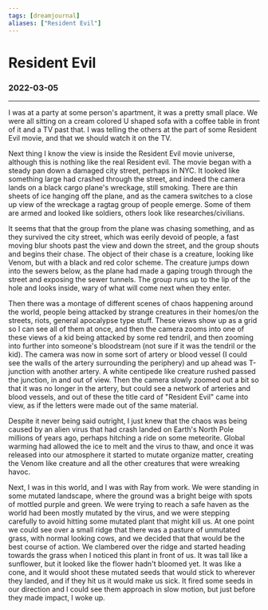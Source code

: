 ```yaml
---
tags: [dreamjournal]
aliases: ["Resident Evil"]
---
```


# Resident Evil
### 2022-03-05
---

I was at a party at some person's apartment, it was a pretty small place. We were all sitting on a cream colored U shaped sofa with a coffee table in front of it and a TV past that. I was telling the others at the part of some Resident Evil movie, and that we should watch it on the TV.

Next thing I know the view is inside the Resident Evil movie universe, although this is nothing like the real Resident evil. The movie began with a steady pan down a damaged city street, perhaps in NYC. It looked like something large had crashed through the street, and indeed the camera lands on a black cargo plane's wreckage, still smoking. There are thin sheets of ice hanging off the plane, and as the camera switches to a close up view of the wreckage a ragtag group of people emerge. Some of them are armed and looked like soldiers, others look like researches/civilians.

It seems that that the group from the plane was chasing something, and as they survived the city street, which was eerily devoid of people, a fast moving blur shoots past the view and down the street, and the group shouts and begins their chase. The object of their chase is a creature, looking like Venom, but with a black and red color scheme. The creature jumps down into the sewers below, as the plane had made a gaping trough through the street and exposing the sewer tunnels. The group runs up to the lip of the hole and looks inside, wary of what will come next when they enter.

Then there was a montage of different scenes of chaos happening around the world, people being attacked by strange creatures in their homes/on the streets, riots, general apocalypse type stuff. These views show up as a grid so I can see all of them at once, and then the camera zooms into one of these views of a kid being attacked by some red tendril, and then zooming into further into someone's bloodstream (not sure if it was the tendril or the kid). The camera was now in some sort of artery or blood vessel (I could see the walls of the artery surrounding the periphery) and up ahead was T-junction with another artery. A white centipede like creature rushed passed the junction, in and out of view. Then the camera slowly zoomed out a bit so that it was no longer in the artery, but could see a network of arteries and blood vessels, and out of these the title card of "Resident Evil" came into view, as if the letters were made out of the same material.

Despite it never being said outright, I just knew that the chaos was being caused by an alien virus that had crash landed on Earth's North Pole millions of years ago, perhaps hitching a ride on some meteorite. Global warming had allowed the ice to melt and the virus to thaw, and once it was released into our atmosphere it started to mutate organize matter, creating the Venom like creature and all the other creatures that were wreaking havoc.

Next, I was in this world, and I was with Ray from work. We were standing in some mutated landscape, where the ground was a bright beige with spots of mottled purple and green. We were trying to reach a safe haven as the world had been mostly mutated by the virus, and we were stepping carefully to avoid hitting some mutated plant that might kill us. At one point we could see over a small ridge that there was a pasture of unmutated grass, with normal looking cows, and we decided that that would be the best course of action. We clambered over the ridge and started heading towards the grass when I noticed this plant in front of us. It was tall like a sunflower, but it looked like the flower hadn't bloomed yet. It was like a cone, and it would shoot these mutated seeds that would stick to wherever they landed, and if they hit us it would make us sick. It fired some seeds in our direction and I could see them approach in slow motion, but just before they made impact, I woke up.